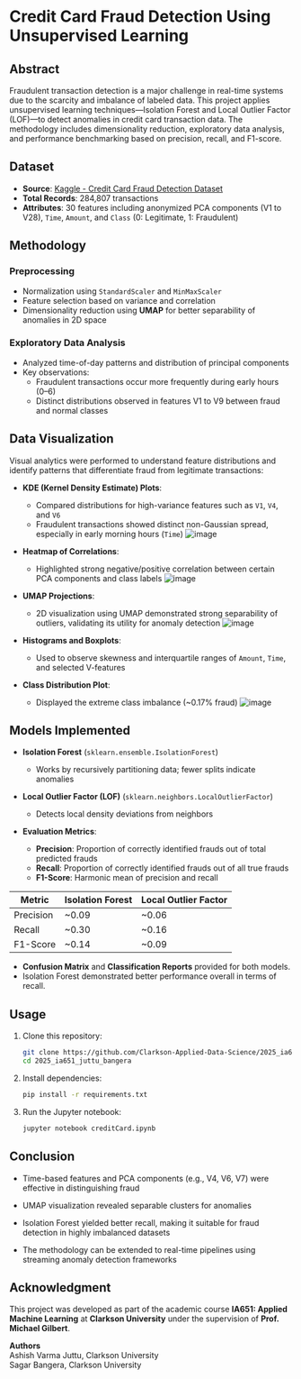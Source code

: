 # Credit Card Fraud Detection Using Unsupervised Learning

## Abstract
Fraudulent transaction detection is a major challenge in real-time systems due to the scarcity and imbalance of labeled data. This project applies unsupervised learning techniques—Isolation Forest and Local Outlier Factor (LOF)—to detect anomalies in credit card transaction data. The methodology includes dimensionality reduction, exploratory data analysis, and performance benchmarking based on precision, recall, and F1-score.


## Dataset

- **Source**: [Kaggle - Credit Card Fraud Detection Dataset](https://www.kaggle.com/mlg-ulb/creditcardfraud)
- **Total Records**: 284,807 transactions
- **Attributes**: 30 features including anonymized PCA components (V1 to V28), `Time`, `Amount`, and `Class` (0: Legitimate, 1: Fraudulent)

## Methodology

### Preprocessing
- Normalization using `StandardScaler` and `MinMaxScaler`
- Feature selection based on variance and correlation
- Dimensionality reduction using **UMAP** for better separability of anomalies in 2D space

### Exploratory Data Analysis
- Analyzed time-of-day patterns and distribution of principal components
- Key observations:
  - Fraudulent transactions occur more frequently during early hours (0–6)
  - Distinct distributions observed in features V1 to V9 between fraud and normal classes

## Data Visualization

Visual analytics were performed to understand feature distributions and identify patterns that differentiate fraud from legitimate transactions:

- **KDE (Kernel Density Estimate) Plots**:
  - Compared distributions for high-variance features such as `V1`, `V4`, and `V6`
  - Fraudulent transactions showed distinct non-Gaussian spread, especially in early morning hours (`Time`)
  ![image](https://github.com/user-attachments/assets/d6f23626-fe47-407a-801a-5e03c455b612)


- **Heatmap of Correlations**:
  - Highlighted strong negative/positive correlation between certain PCA components and class labels
  ![image](https://github.com/user-attachments/assets/3bd167d4-5d35-43da-9979-e3456bd967eb)


- **UMAP Projections**:
  - 2D visualization using UMAP demonstrated strong separability of outliers, validating its utility for anomaly detection
  ![image](https://github.com/user-attachments/assets/84c62416-0710-4637-b38a-5301f52815b3)


- **Histograms and Boxplots**:
  - Used to observe skewness and interquartile ranges of `Amount`, `Time`, and selected V-features

- **Class Distribution Plot**:
  - Displayed the extreme class imbalance (~0.17% fraud)
  ![image](https://github.com/user-attachments/assets/ba80132e-6b14-49ae-b9f6-a5ccb98c0143)


## Models Implemented

- **Isolation Forest** (`sklearn.ensemble.IsolationForest`)
  - Works by recursively partitioning data; fewer splits indicate anomalies

- **Local Outlier Factor (LOF)** (`sklearn.neighbors.LocalOutlierFactor`)
  - Detects local density deviations from neighbors

- **Evaluation Metrics**:
  - **Precision**: Proportion of correctly identified frauds out of total predicted frauds
  - **Recall**: Proportion of correctly identified frauds out of all true frauds
  - **F1-Score**: Harmonic mean of precision and recall

| Metric        | Isolation Forest | Local Outlier Factor |
|---------------|------------------|-----------------------|
| Precision     | ~0.09            | ~0.06                 |
| Recall        | ~0.30            | ~0.16                 |
| F1-Score      | ~0.14            | ~0.09                 |

- **Confusion Matrix** and **Classification Reports** provided for both models.
- Isolation Forest demonstrated better performance overall in terms of recall.


## Usage

1. Clone this repository:
   ```bash
   git clone https://github.com/Clarkson-Applied-Data-Science/2025_ia651_juttu_bangera.git
   cd 2025_ia651_juttu_bangera
   ```

2. Install dependencies:
   ```bash
   pip install -r requirements.txt
   ```

3. Run the Jupyter notebook:
   ```bash
   jupyter notebook creditCard.ipynb
   ```


## Conclusion

- Time-based features and PCA components (e.g., V4, V6, V7) were effective in distinguishing fraud

- UMAP visualization revealed separable clusters for anomalies

- Isolation Forest yielded better recall, making it suitable for fraud detection in highly imbalanced datasets

- The methodology can be extended to real-time pipelines using streaming anomaly detection frameworks


## Acknowledgment

This project was developed as part of the academic course **IA651: Applied Machine Learning** at **Clarkson University** under the supervision of **Prof. Michael Gilbert**.

**Authors**  
Ashish Varma Juttu, Clarkson University  
Sagar Bangera, Clarkson University
